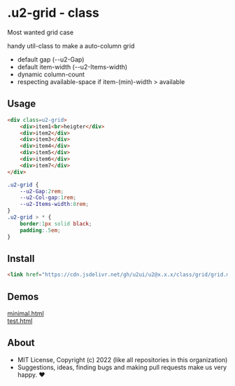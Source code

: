 # .u2-grid - class
Most wanted grid case

handy util-class to make a auto-column grid

- default gap (--u2-Gap)
- default item-width (--u2-Items-width)
- dynamic column-count
- respecting available-space if item-(min)-width > available

## Usage

```html
<div class=u2-grid>
    <div>item1<br>heigter</div>
    <div>item2</div>
    <div>item3</div>
    <div>item4</div>
    <div>item5</div>
    <div>item6</div>
    <div>item7</div>
</div>
```

```css
.u2-grid {
    --u2-Gap:2rem;
    --u2-Col-gap:1rem;
    --u2-Items-width:8rem;
}
.u2-grid > * {
    border:1px solid black;
    padding:.5em;
}
```

## Install

```html
<link href="https://cdn.jsdelivr.net/gh/u2ui/u2@x.x.x/class/grid/grid.min.css" rel=stylesheet>
```

## Demos

[minimal.html](http://gcdn.li/u2ui/u2@main/class/grid/tests/minimal.html)  
[test.html](http://gcdn.li/u2ui/u2@main/class/grid/tests/test.html)  

## About

- MIT License, Copyright (c) 2022 <u2> (like all repositories in this organization) <br>
- Suggestions, ideas, finding bugs and making pull requests make us very happy. ♥

